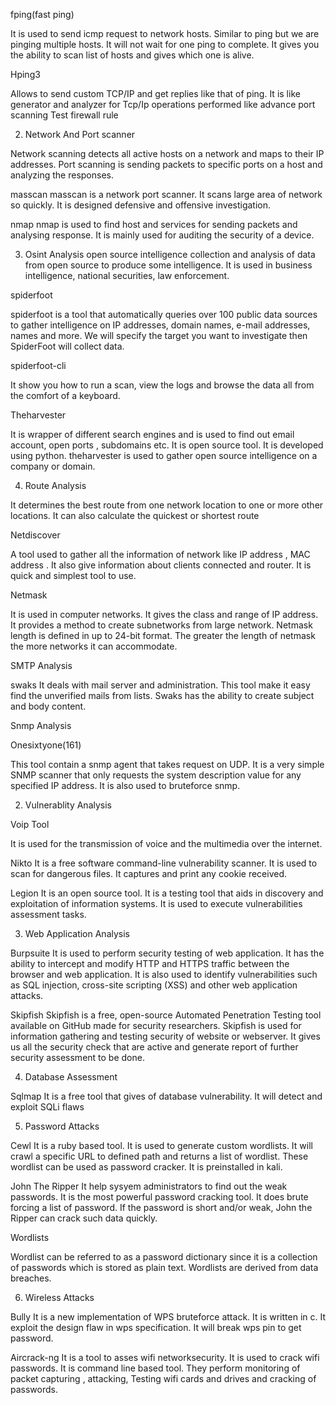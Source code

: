 fping(fast ping)

It is used to send icmp request to network hosts. Similar to ping but we are pinging multiple hosts. It will not wait for one ping to complete. It gives you the ability to scan list of hosts and gives which one is alive.

 Hping3

Allows to send custom TCP/IP and get replies like that of ping. It is like generator and analyzer for Tcp/Ip
operations performed like 
advance port scanning
Test firewall rule

2) Network And Port scanner

Network scanning detects all active hosts on a network and maps to their IP addresses. Port scanning is sending packets to specific 
ports on a host and analyzing the responses.

masscan
masscan is a network port scanner. It scans large area of network so quickly. It is designed defensive and offensive investigation.

nmap
nmap is used to find host and services for sending packets and analysing response. It is mainly used for auditing the security of a device.

3) Osint Analysis
open source intelligence 
collection and analysis of data from open source to produce some intelligence. It is used in business intelligence, national securities, law enforcement.

spiderfoot

spiderfoot is a tool that automatically queries over 100 public data sources to gather intelligence on IP addresses, domain names, e-mail addresses, names and more. We will specify the target you want to investigate then SpiderFoot will collect data.

spiderfoot-cli

It show you how to run a scan, view the logs and browse the data all from the comfort of a keyboard.

Theharvester

It is wrapper of different search engines and is used to find out email account, open ports , subdomains etc. It is open source tool. 
It is developed using python. theharvester is used to gather open source intelligence on a company or domain.

4) Route Analysis

It determines the best route from one network location to one or more other locations. It can also calculate the quickest or shortest 
route

Netdiscover

A tool used to gather all the information of network like IP address , MAC address . It also give information about clients connected and router. It is quick and simplest tool to use.

Netmask

It is used in computer networks. It gives the class and range of IP address. It provides a method to create subnetworks from large network. Netmask length is defined in up to 24-bit format. The greater the length of netmask the more networks it can accommodate.

 SMTP Analysis

swaks
It deals with mail server and administration. This tool make it easy find the unverified mails from lists. Swaks has the ability to create subject and body content.

Snmp Analysis

Onesixtyone(161)

This tool contain a snmp agent that takes request on UDP. It is a very simple SNMP scanner that only requests the system description value for any specified IP address. It is also used to bruteforce snmp.

2) Vulnerablity Analysis

Voip Tool

It is used for the transmission of voice and the multimedia over the internet.

Nikto
It is a free software command-line vulnerability scanner. It is used to scan for dangerous files. It captures and print any cookie received.

Legion
It is an open source tool. It is a testing tool that aids in discovery and exploitation of information systems. It is used to execute vulnerabilities assessment tasks.

3) Web Application Analysis

Burpsuite
It is used to perform security testing of web application. It has the ability to intercept and modify HTTP and HTTPS traffic between the browser and web application. It is also used to identify vulnerabilities such as SQL injection, cross-site scripting (XSS) and other web application attacks.

Skipfish
Skipfish is a free, open-source Automated Penetration Testing tool available on GitHub made for security researchers. Skipfish is used for information gathering and testing security of website or webserver. It gives us all the security check that are active and generate report of further security assessment to be done.

4) Database Assessment

Sqlmap
It is a free tool that gives of database vulnerability. It will detect and exploit SQLi flaws

5) Password Attacks
 
 Cewl
 It is a ruby based tool. It is used to generate custom wordlists. It will crawl a specific URL to defined path and returns a list of wordlist. These wordlist can be used as password cracker. It is preinstalled in kali.
 
 John The Ripper
 It help sysyem administrators to find out the weak passwords. It is the most powerful password cracking tool. It does brute forcing a list of password. If the password is short and/or weak, John the Ripper can crack such data quickly.
 
 Wordlists
 
 Wordlist can be referred to as a password dictionary since it is a collection of passwords which is stored as plain text. Wordlists are derived from data breaches.
 
 6) Wireless Attacks

Bully
It is a new implementation of WPS bruteforce attack. It is written in c. It exploit the design flaw in wps specification. It will break wps pin to get password.

Aircrack-ng
It is a tool to asses wifi networksecurity. It is used to crack wifi passwords. It is command line based tool. They perform monitoring of packet capturing , attacking, Testing wifi cards and drives and cracking of passwords.
 
 
 

